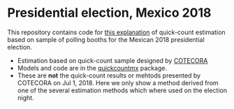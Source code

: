 # Presidential election, Mexico 2018
This repository contains code for [this explanation](https://jovial-jepsen-cf1904.netlify.com) of quick-count estimation based on sample of polling booths for the Mexican 2018 presidential election.

- Estimation based on quick-count sample designed by [COTECORA](http://repositoriodocumental.ine.mx/xmlui/bitstream/handle/123456789/94951/CGor201801-31-ip-16.pdf)
- Models and code are in the [quickcountmx](https://github.com/tereom/quickcountmx) package.
- These are **not** the quick-count results or mehtods presented by COTECORA on Jul 1, 2018. Here we only show
a method derived from one of the several estimation methods which where used on the election night.
